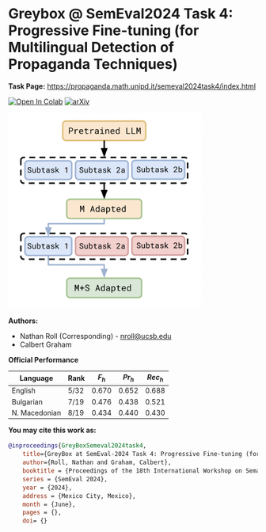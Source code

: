 # Greybox @ SemEval2024 Task 4: Progressive Fine-tuning (for Multilingual Detection of Propaganda Techniques) 

**Task Page:** https://propaganda.math.unipd.it/semeval2024task4/index.html

[![Open In Colab](https://colab.research.google.com/assets/colab-badge.svg)](https://colab.research.google.com/github/Nathan-Roll1/GreyBox/blob/main/Submission_GreyBox_SemEval_2024_Task_4.ipynb) 
[![arXiv](https://img.shields.io/badge/arXiv-TBA-orange.svg)](https://arxiv.org/abs/2406.xxxxx) 

<img src="https://github.com/Nathan-Roll1/GreyBox/blob/main/Progressive%20Fine-Tuning%20Diagram.png" width="390px">

**Authors:**

* Nathan Roll (Corresponding) - nroll@ucsb.edu
* Calbert Graham

**Official Performance**

| Language     | Rank | $F_{h}$    | $Pr_{h}$    | $Rec_{h}$   |
|--------------|------|-------|--------|--------|
| English      | 5/32 | 0.670 | 0.652  | 0.688  |
| Bulgarian    | 7/19 | 0.476 | 0.438  | 0.521  |
| N. Macedonian | 8/19 | 0.434 | 0.440  | 0.430  |

**You may cite this work as:**

```bibtex
@inproceedings{GreyBoxSemeval2024task4, 
	title={GreyBox at SemEval-2024 Task 4: Progressive Fine-tuning (for Multilingual Detection of Propaganda Techniques)},
	author={Roll, Nathan and Graham, Calbert},
	booktitle = {Proceedings of the 18th International Workshop on Semantic Evaluation},
	series = {SemEval 2024},
	year = {2024},
	address = {Mexico City, Mexico},
	month = {June},
	pages = {},   
	doi= {}   
